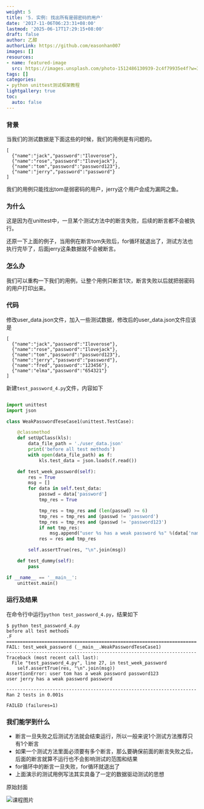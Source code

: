 ```yaml
---
weight: 5
title: '5. 实例: 找出所有是弱密码的用户'
date: '2017-11-06T06:23:31+08:00'
lastmod: '2025-06-17T17:29:15+08:00'
draft: false
author: 乙醇
authorLink: https://github.com/easonhan007
images: []
resources:
- name: featured-image
  src: https://images.unsplash.com/photo-1512486130939-2c4f79935e4f?w=300
tags: []
categories:
- python unittest测试框架教程
lightgallery: true
toc:
  auto: false
---
```




### 背景

当我们的测试数据是下面这些的时候，我们的用例是有问题的。

```
[
  {"name":"jack","password":"Iloverose"},
  {"name":"rose","password":"Ilovejack"},
  {"name":"tom","password":"password123"},
  {"name":"jerry","password":"password"}
]
```

我们的用例只能找出tom是弱密码的用户，jerry这个用户会成为漏网之鱼。

### 为什么

这是因为在unittest中，一旦某个测试方法中的断言失败，后续的断言都不会被执行。

还原一下上面的例子，当用例在断言tom失败后，for循环就退出了，测试方法也执行完毕了，后面jerry这条数据就不会被断言。

### 怎么办

我们可以重构一下我们的用例，让整个用例只断言1次，断言失败以后就把弱密码的用户打印出来。

### 代码

修改user_data.json文件，加入一些测试数据，修改后的user_data.json文件应该是

```
[
  {"name":"jack","password":"Iloverose"},
  {"name":"rose","password":"Ilovejack"},
  {"name":"tom","password":"password123"},
  {"name":"jerry","password":"password"},
  {"name":"fred","password":"123456"},
  {"name":"elma","password":"654321"}
]
```

新建```test_password_4.py```文件，内容如下

```python

import unittest
import json

class WeakPasswordTeseCase1(unittest.TestCase):

    @classmethod
    def setUpClass(kls):
        data_file_path = './user_data.json'
        print('before all test methods')
        with open(data_file_path) as f:
            kls.test_data = json.loads(f.read())

    def test_week_password(self):
        res = True
        msg = []
        for data in self.test_data:
            passwd = data['password']
            tmp_res = True

            tmp_res = tmp_res and (len(passwd) >= 6)
            tmp_res = tmp_res and (passwd != 'password')
            tmp_res = tmp_res and (passwd != 'password123')
            if not tmp_res:
                msg.append("user %s has a weak password %s" %(data['name'], data['password']))
            res = res and tmp_res

        self.assertTrue(res, "\n".join(msg))

    def test_dummy(self):
        pass

if __name__ == '__main__':
    unittest.main()

```

### 运行及结果

在命令行中运行```python test_password_4.py```，结果如下

```
$ python test_password_4.py
before all test methods
.F
======================================================================
FAIL: test_week_password (__main__.WeakPasswordTeseCase1)
----------------------------------------------------------------------
Traceback (most recent call last):
  File "test_password_4.py", line 27, in test_week_password
    self.assertTrue(res, "\n".join(msg))
AssertionError: user tom has a weak password password123
user jerry has a weak password password

----------------------------------------------------------------------
Ran 2 tests in 0.001s

FAILED (failures=1)
```

### 我们能学到什么

* 断言一旦失败之后测试方法就会结束运行，所以一般来说1个测试方法推荐只有1个断言
* 如果一个测试方法里面必须要有多个断言，那么要确保前面的断言失败之后，后面的断言就算不运行也不会影响测试的范围和结果
* for循环中的断言一旦失败，for循环就退出了
* 上面演示的测试用例写法其实具备了一定的数据驱动测试的思想




原始封面

![课程图片](https://images.unsplash.com/photo-1512486130939-2c4f79935e4f?w=300)

